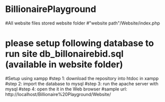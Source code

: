 # BillionairePlayground
#All website files stored website folder 
#"website path"/Website/index.php
# please setup following database to run site db_billonairebid.sql (available in website folder)

#Setup using xampp
#step 1:  download the repository into htdoc in xampp
#step 2:  import the database to mysql
#step 3:  run the apache server with mysql
#step 4:  open the it in the Web browser 
#sample url: http://localhost/Billionaire%20Playground/Website/
